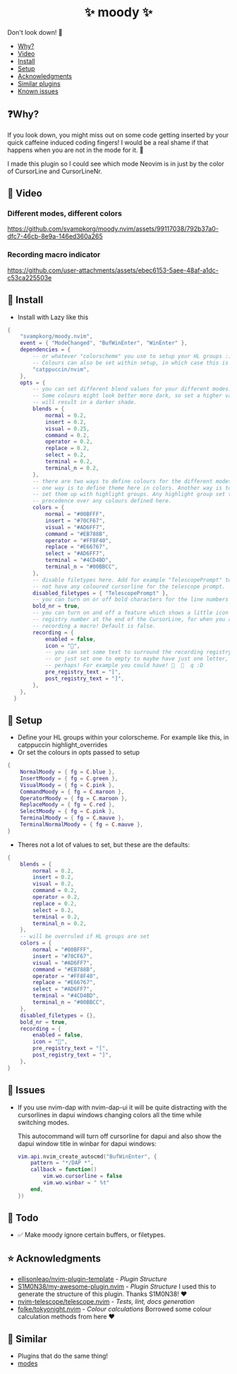 <h1 align="center">✨ moody ✨</h1>

Don't look down! 🚠

- [Why?](#-Why?)
- [Video](#-Video)
- [Install](#-Install)
- [Setup](#-Setup)
- [Acknowledgments](#-Acknowledgments)
- [Similar plugins](#-Similar)
- [Known issues](#-Issues)

## ❓Why?

If you look down, you might miss out on some code getting inserted by your quick caffeine induced coding fingers!
I would be a real shame if that happens when you are not in the mode for it. 🤦

I made this plugin so I could see which mode Neovim is in just by the color of CursorLine and CursorLineNr.

## 🎥 Video

### Different modes, different colors
<https://github.com/svampkorg/moody.nvim/assets/99117038/792b37a0-dfc7-46cb-8e9a-146ed360a265>

### Recording macro indicator
<https://github.com/user-attachments/assets/ebec6153-5aee-48af-a1dc-c53ca225503e>


## 💾 Install

- Install with Lazy like this
```lua
{
    "svampkorg/moody.nvim",
    event = { "ModeChanged", "BufWinEnter", "WinEnter" },
    dependencies = {
        -- or whatever "colorscheme" you use to setup your HL groups :)
        -- Colours can also be set within setup, in which case this is redundant.
        "catppuccin/nvim",
    },
    opts = {
        -- you can set different blend values for your different modes.
        -- Some colours might look better more dark, so set a higher value
        -- will result in a darker shade.
        blends = {
            normal = 0.2,
            insert = 0.2,
            visual = 0.25,
            command = 0.2,
            operator = 0.2,
            replace = 0.2,
            select = 0.2,
            terminal = 0.2,
            terminal_n = 0.2,
        },
        -- there are two ways to define colours for the different modes.
        -- one way is to define theme here in colors. Another way is to
        -- set them up with highlight groups. Any highlight group set takes
        -- precedence over any colours defined here.
        colors = {
            normal = "#00BFFF",
            insert = "#70CF67",
            visual = "#AD6FF7",
            command = "#EB788B",
            operator = "#FF8F40",
            replace = "#E66767",
            select = "#AD6FF7",
            terminal = "#4CD4BD",
            terminal_n = "#00BBCC",
        },
        -- disable filetypes here. Add for example "TelescopePrompt" to
        -- not have any coloured cursorline for the telescope prompt.
        disabled_filetypes = { "TelescopePrompt" },
        -- you can turn on or off bold characters for the line numbers
        bold_nr = true,
        -- you can turn on and off a feature which shows a little icon and
        -- registry number at the end of the CursorLine, for when you are
        -- recording a macro! Default is false.
        recording = {
            enabled = false,
            icon = "󰑋",
            -- you can set some text to surround the recording registry char with
            -- or just set one to empty to maybe have just one letter, an arrow
            -- perhaps! For example you could have! 󰑋    q :D
            pre_registry_text = "[",
            post_registry_text = "]",
        },
    },
  }
```

## 💺 Setup

- Define your HL groups within your colorscheme. For example like this, in catppuccin highlight_overrides
- Or set the colours in opts passed to setup
```lua
{
    NormalMoody = { fg = C.blue },
    InsertMoody = { fg = C.green },
    VisualMoody = { fg = C.pink },
    CommandMoody = { fg = C.maroon },
    OperatorMoody = { fg = C.maroon },
    ReplaceMoody = { fg = C.red },
    SelectMoody = { fg = C.pink },
    TerminalMoody = { fg = C.mauve },
    TerminalNormalMoody = { fg = C.mauve },
}
```

- Theres not a lot of values to set, but these are the defaults:
```lua
{
    blends = {
        normal = 0.2,
        insert = 0.2,
        visual = 0.2,
        command = 0.2,
        operator = 0.2,
        replace = 0.2,
        select = 0.2,
        terminal = 0.2,
        terminal_n = 0.2,
    },
    -- will be overruled if HL groups are set
    colors = {
        normal = "#00BFFF",
        insert = "#70CF67",
        visual = "#AD6FF7",
        command = "#EB788B",
        operator = "#FF8F40",
        replace = "#E66767",
        select = "#AD6FF7",
        terminal = "#4CD4BD",
        terminal_n = "#00BBCC",
    },
    disabled_filetypes = {},
    bold_nr = true,
    recording = {
        enabled = false,
        icon = "󰑋",
        pre_registry_text = "[",
        post_registry_text = "]",
    },
}
```

## 🤯 Issues

- If you use nvim-dap with nvim-dap-ui it will be quite distracting with the
cursorlines in dapui windows changing colors all the time while switching modes.

    This autocommand will turn off cursorline for dapui and also show the dapui window
    title in winbar for dapui windows:
    ```lua
	vim.api.nvim_create_autocmd("BufWinEnter", {
		pattern = "*/DAP *",
		callback = function()
			vim.wo.cursorline = false
			vim.wo.winbar = " %t"
		end,
	})
    ```

## 🤔 Todo

- ✅ Make moody ignore certain buffers, or filetypes.

## ⭐ Acknowledgments

- [ellisonleao/nvim-plugin-template](https://github.com/ellisonleao/nvim-plugin-template) - *Plugin Structure*
- [S1M0N38/my-awesome-plugin.nvim](https://github.com/ellisonleao/nvim-plugin-template) - *Plugin Structure* I used this to generate the structure of this plugin. Thanks S1M0N38! ❤️
- [nvim-telescope/telescope.nvim](https://github.com/nvim-telescope/telescope.nvim) - *Tests, lint, docs generation*
- [folke/tokyonight.nvim](https://github.com/folke/tokyonight.nvim) - *Colour calculations* Borrowed some colour calculation methods from here ❤️

## 🫶 Similar

- Plugins that do the same thing!
- [modes](https://github.com/mvllow/modes.nvim)

